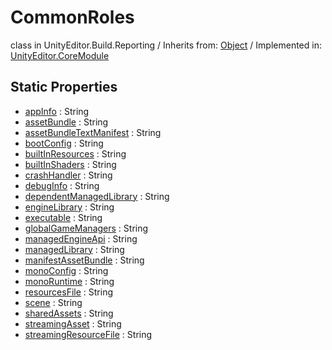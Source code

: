 # CommonRoles
class in UnityEditor.Build.Reporting
 / Inherits from: <a href="https://docs.unity3d.com/6000.0/Documentation/ScriptReference/Object.html" target="_blank">Object</a> / Implemented in: <a href="https://docs.unity3d.com/6000.0/Documentation/ScriptReference/UnityEditor.CoreModule.html" target="_blank">UnityEditor.CoreModule</a>
## Static Properties
- <a href="https://docs.unity3d.com/6000.0/Documentation/ScriptReference/CommonRoles-appInfo.html" target="_blank">appInfo</a> : String
- <a href="https://docs.unity3d.com/6000.0/Documentation/ScriptReference/CommonRoles-assetBundle.html" target="_blank">assetBundle</a> : String
- <a href="https://docs.unity3d.com/6000.0/Documentation/ScriptReference/CommonRoles-assetBundleTextManifest.html" target="_blank">assetBundleTextManifest</a> : String
- <a href="https://docs.unity3d.com/6000.0/Documentation/ScriptReference/CommonRoles-bootConfig.html" target="_blank">bootConfig</a> : String
- <a href="https://docs.unity3d.com/6000.0/Documentation/ScriptReference/CommonRoles-builtInResources.html" target="_blank">builtInResources</a> : String
- <a href="https://docs.unity3d.com/6000.0/Documentation/ScriptReference/CommonRoles-builtInShaders.html" target="_blank">builtInShaders</a> : String
- <a href="https://docs.unity3d.com/6000.0/Documentation/ScriptReference/CommonRoles-crashHandler.html" target="_blank">crashHandler</a> : String
- <a href="https://docs.unity3d.com/6000.0/Documentation/ScriptReference/CommonRoles-debugInfo.html" target="_blank">debugInfo</a> : String
- <a href="https://docs.unity3d.com/6000.0/Documentation/ScriptReference/CommonRoles-dependentManagedLibrary.html" target="_blank">dependentManagedLibrary</a> : String
- <a href="https://docs.unity3d.com/6000.0/Documentation/ScriptReference/CommonRoles-engineLibrary.html" target="_blank">engineLibrary</a> : String
- <a href="https://docs.unity3d.com/6000.0/Documentation/ScriptReference/CommonRoles-executable.html" target="_blank">executable</a> : String
- <a href="https://docs.unity3d.com/6000.0/Documentation/ScriptReference/CommonRoles-globalGameManagers.html" target="_blank">globalGameManagers</a> : String
- <a href="https://docs.unity3d.com/6000.0/Documentation/ScriptReference/CommonRoles-managedEngineApi.html" target="_blank">managedEngineApi</a> : String
- <a href="https://docs.unity3d.com/6000.0/Documentation/ScriptReference/CommonRoles-managedLibrary.html" target="_blank">managedLibrary</a> : String
- <a href="https://docs.unity3d.com/6000.0/Documentation/ScriptReference/CommonRoles-manifestAssetBundle.html" target="_blank">manifestAssetBundle</a> : String
- <a href="https://docs.unity3d.com/6000.0/Documentation/ScriptReference/CommonRoles-monoConfig.html" target="_blank">monoConfig</a> : String
- <a href="https://docs.unity3d.com/6000.0/Documentation/ScriptReference/CommonRoles-monoRuntime.html" target="_blank">monoRuntime</a> : String
- <a href="https://docs.unity3d.com/6000.0/Documentation/ScriptReference/CommonRoles-resourcesFile.html" target="_blank">resourcesFile</a> : String
- <a href="https://docs.unity3d.com/6000.0/Documentation/ScriptReference/CommonRoles-scene.html" target="_blank">scene</a> : String
- <a href="https://docs.unity3d.com/6000.0/Documentation/ScriptReference/CommonRoles-sharedAssets.html" target="_blank">sharedAssets</a> : String
- <a href="https://docs.unity3d.com/6000.0/Documentation/ScriptReference/CommonRoles-streamingAsset.html" target="_blank">streamingAsset</a> : String
- <a href="https://docs.unity3d.com/6000.0/Documentation/ScriptReference/CommonRoles-streamingResourceFile.html" target="_blank">streamingResourceFile</a> : String

